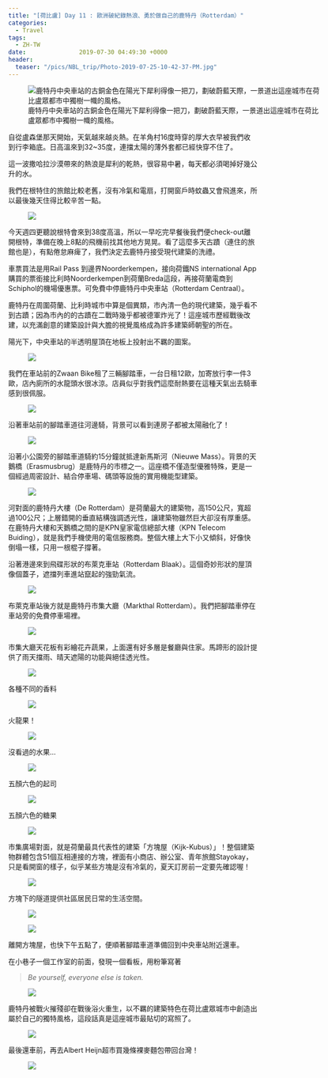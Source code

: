 ```yaml
---
title: "[荷比盧] Day 11 : 歐洲破紀錄熱浪、勇於做自己的鹿特丹（Rotterdam）"
categories:
  - Travel
tags:
  - ZH-TW
date:               2019-07-30 04:49:30 +0000
header:
  teaser: "/pics/NBL_trip/Photo-2019-07-25-10-42-37-PM.jpg"
---
```

<figure style="width: 600px" class="align-center">
<img src="/pics/NBL_trip/Photo-2019-07-25-10-42-37-PM.jpg" alt="鹿特丹中央車站的古銅金色在陽光下犀利得像一把刀，劃破蔚藍天際，一景道出這座城市在荷比盧眾都市中獨樹一幟的風格。">
<figcaption>鹿特丹中央車站的古銅金色在陽光下犀利得像一把刀，劃破蔚藍天際，一景道出這座城市在荷比盧眾都市中獨樹一幟的風格。</figcaption>
</figure>

自從盧森堡那天開始，天氣越來越炎熱。在羊角村16度時穿的厚大衣早被我們收到行李箱底。日高溫來到32~35度，連擋太陽的薄外套都已經快穿不住了。

這一波撒哈拉沙漠帶來的熱浪是犀利的乾熱，很容易中暑，每天都必須喝掉好幾公升的水。

我們在根特住的旅館比較老舊，沒有冷氣和電扇，打開窗戶時蚊蟲又會飛進來，所以最後幾天住得比較辛苦一點。
<figure style="width: 600px" class="align-center">
<img src="/pics/NBL_trip/Photo-2019-07-23-1-59-34-PM.jpg">
</figure>

今天週四更聽說根特會來到38度高溫，所以一早吃完早餐後我們便check-out離開根特，準備在晚上8點的飛機前找其他地方晃晃。看了這麼多天古蹟（連住的旅館也是），有點倦怠麻痺了，我們決定去鹿特丹接受現代建築的洗禮。

車票買法是用Rail Pass 到邊界Noorderkempen，接向荷鐵NS international App購買的票銜接比利時Noorderkempen到荷蘭Breda這段，再接荷蘭電商到Schiphol的機場優惠票。可免費中停鹿特丹中央車站（Rotterdam Centraal）。

鹿特丹在周圍荷蘭、比利時城市中算是個異類，市內清一色的現代建築，幾乎看不到古蹟；因為市內的的古蹟在二戰時幾乎都被德軍炸光了！這座城市歷經戰後改建，以充滿創意的建築設計與大膽的視覺風格成為許多建築師朝聖的所在。

陽光下，中央車站的半透明屋頂在地板上投射出不羈的圖案。
<figure style="width: 600px" class="align-center">
<img src="/pics/NBL_trip/ce3b055773122daac4895842f82504ec9_17174504_190727_0004.jpg">
</figure>


我們在車站前的Zwaan Bike租了三輛腳踏車，一台日租12歐，加寄放行李一件3歐，店內廁所的水龍頭水很冰涼。店員似乎對我們這麼耐熱要在這種天氣出去騎車感到很佩服。
<figure style="width: 400px" class="align-center">
<img src="/pics/NBL_trip/ce3b055773122daac4895842f82504ec9_17174504_190727_0008.jpg">
</figure>


沿著車站前的腳踏車道往河邊騎，背景可以看到連房子都被太陽融化了！
<figure style="width: 600px" class="align-center">
<img src="/pics/NBL_trip/ce3b055773122daac4895842f82504ec9_17174504_190727_0009.jpg">
</figure>


沿著小公園旁的腳踏車道騎約15分鐘就抵達新馬斯河（Nieuwe Mass）。背景的天鵝橋（Erasmusbrug）是鹿特丹的市標之一。這座橋不僅造型優雅特殊，更是一個經過周密設計、結合停車場、碼頭等設施的實用機能型建築。
<figure style="width: 600px" class="align-center">
<img src="/pics/NBL_trip/ce3b055773122daac4895842f82504ec9_17174504_190727_0020.jpg">
</figure>


河對面的鹿特丹大樓（De Rotterdam）是荷蘭最大的建築物，高150公尺，寬超過100公尺；上層錯開的垂直結構強調透光性，讓建築物雖然巨大卻沒有厚重感。在鹿特丹大樓和天鵝橋之間的是KPN皇家電信總部大樓（KPN Telecom Buiding），就是我們手機使用的電信服務商。整個大樓上大下小又傾斜，好像快倒塌一樣，只用一根棍子撐著。

沿著港邊來到飛碟形狀的布萊克車站（Rotterdam Blaak）。這個奇妙形狀的屋頂像個蓋子，遮擋列車進站竄起的強勁氣流。
<figure style="width: 600px" class="align-center">
<img src="/pics/NBL_trip/IMG_7025.jpg">
</figure>


布萊克車站後方就是鹿特丹市集大廳（Markthal Rotterdam）。我們把腳踏車停在車站旁的免費停車場裡。
<figure style="width: 400px" class="align-center">
<img src="/pics/NBL_trip/ce3b055773122daac4895842f82504ec9_17174504_190727_0028.jpg">
</figure>


市集大廳天花板有彩繪花卉蔬果，上面還有好多層是餐廳與住家。馬蹄形的設計提供了雨天擋雨、晴天遮陽的功能與絕佳透光性。
<figure style="width: 400px" class="align-center">
<img src="/pics/NBL_trip/ce3b055773122daac4895842f82504ec9_17174504_190727_0052.jpg">
</figure>

各種不同的香料
<figure style="width: 600px" class="align-center">
<img src="/pics/NBL_trip/ce3b055773122daac4895842f82504ec9_17174504_190727_0037.jpg">
</figure>

火龍果！
<figure style="width: 600px" class="align-center">
<img src="/pics/NBL_trip/ce3b055773122daac4895842f82504ec9_17174504_190727_0041.jpg">
</figure>

沒看過的水果…
<figure style="width: 600px" class="align-center">
<img src="/pics/NBL_trip/ce3b055773122daac4895842f82504ec9_17174504_190727_0040.jpg">
</figure>

五顏六色的起司
<figure style="width: 600px" class="align-center">
<img src="/pics/NBL_trip/ce3b055773122daac4895842f82504ec9_17174504_190727_0047.jpg">
</figure>

五顏六色的糖果
<figure style="width: 600px" class="align-center">
<img src="/pics/NBL_trip/ce3b055773122daac4895842f82504ec9_17174504_190727_0050.jpg">
</figure>

市集廣場對面，就是荷蘭最具代表性的建築「方塊屋（Kijk-Kubus）」！整個建築物群體包含51個互相連接的方塊，裡面有小商店、辦公室、青年旅館Stayokay，只是看開窗的樣子，似乎某些方塊是沒有冷氣的，夏天訂房前一定要先確認喔！
<figure style="width: 600px" class="align-center">
<img src="/pics/NBL_trip/IMG_7024.jpg">
</figure>


方塊下的隧道提供社區居民日常的生活空間。
<figure style="width: 400px" class="align-center">
<img src="/pics/NBL_trip/ce3b055773122daac4895842f82504ec9_17174504_190727_0064.jpg">
</figure>
<figure style="width: 400px" class="align-center">
<img src="/pics/NBL_trip/ce3b055773122daac4895842f82504ec9_17174504_190727_0060.jpg">
</figure>  

離開方塊屋，也快下午五點了，便順著腳踏車道準備回到中央車站附近還車。

在小巷子一個工作室的前面，發現一個看板，用粉筆寫著

>_Be yourself,_
>_everyone else is taken._

<figure style="width: 400px" class="align-center">
<img src="/pics/NBL_trip/Photo-2019-07-25-9-50-23-PM.jpg">
</figure>

鹿特丹被戰火摧殘卻在戰後浴火重生，以不羈的建築特色在荷比盧眾城市中創造出屬於自己的獨特風格，這段話真是這座城市最貼切的寫照了。

<figure style="width: 600px" class="align-center">
<img src="/pics/NBL_trip/ce3b055773122daac4895842f82504ec9_17174504_190727_0068.jpg">
</figure>

最後還車前，再去Albert Heijn超市買幾條裸麥麵包帶回台灣！
<figure style="width: 600px" class="align-center">
<img src="/pics/NBL_trip/IMG_7027.jpg">
</figure>
